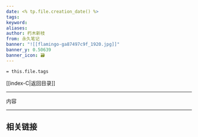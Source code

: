 ```yaml
---
date: <% tp.file.creation_date() %>
tags: 
keyword: 
aliases: 
author: 朽木新枝
from: 永久笔记 
banner: "![[flamingo-ga87497c9f_1920.jpg]]"
banner_y: 0.50639
banner_icon: 🗃️
---
```


```
= this.file.tags
```

[[index-C|返回目录]]

---

内容

---  
## 相关链接